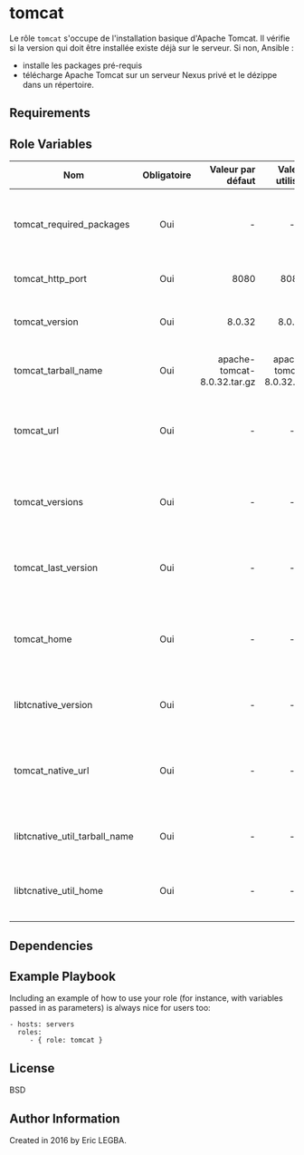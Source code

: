 tomcat
=========

Le rôle `tomcat` s'occupe de l'installation basique d'Apache Tomcat.
Il vérifie si la version qui doit être installée existe déjà sur le serveur. Si non, Ansible : 
- installe les packages pré-requis
- télécharge Apache Tomcat sur un serveur Nexus privé et le dézippe dans un répertoire.

Requirements
------------


Role Variables
--------------

| Nom	        | Obligatoire	| Valeur par défaut  | Valeur utilisée	| Description|
| ------------- |:-------------:| ------------------:|:--------:|:-----------|
|tomcat_required_packages| Oui|-|-|Liste des packages pré-requis pour installer Apache Tomcat.|
|tomcat_http_port| Oui|8080|8080|Port HHTP Apache Tomcat.|
|tomcat_version| Oui|8.0.32|8.0.32|Version d'Apache Tomcat à installer.|
|tomcat_tarball_name|Oui|apache-tomcat-8.0.32.tar.gz|apache-tomcat-8.0.32.tar.gz|Fichier archive du serveur Apache Tomcat.|
|tomcat_url|Oui|-|-|URL pour télécharger Apache Tomcat sur un repository Nexus.|
|tomcat_versions|Oui|-|-|Répertoire d'installation de toutes les versions d'Apache Tomcat.|
|tomcat_last_version|Oui|-|-|Répertoire d'installation de la dernière d'Apache Tomcat.|
|tomcat_home|Oui|-|-|Lien qui pointe sur le répertoire d'installation de la dernière d'Apache Tomcat.|
|libtcnative_version|Oui|-|-|Version du module Apache Tomcat Native.|
|tomcat_native_url|Oui|-|-|URL de téléchargement d'Apache Tomcat Native sur un repository Nexus privé.|
|libtcnative_util_tarball_name|Oui|-|-|Fichier archive du module Apache Tomcat Native.|
|libtcnative_util_home|Oui|-|-|Répertoire d'installation du module Apache Tomcat Native.|

Dependencies
------------


Example Playbook
----------------

Including an example of how to use your role (for instance, with variables passed in as parameters) is always nice for users too:

    - hosts: servers
      roles:
         - { role: tomcat }

License
-------

BSD

Author Information
------------------

Created in 2016 by Eric LEGBA.